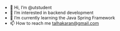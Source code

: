 - 👋 Hi, I’m @utstudent
- 👀 I’m interested in backend development
- 🌱 I’m currently learning the Java Spring Framework
- 📫 How to reach me talhakaran@gmail.com

<!---
utstudent/utstudent is a ✨ special ✨ repository because its `README.md` (this file) appears on your GitHub profile.
You can click the Preview link to take a look at your changes.
--->
